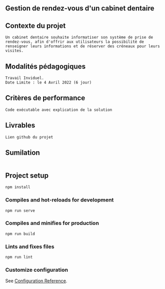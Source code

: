## Gestion de rendez-vous d'un cabinet dentaire

## Contexte du projet
```
Un cabinet dentaire souhaite informatiser son système de prise de rendez-vous, afin d'offrir aux utilisateurs la possibilité de renseigner leurs informations et de réserver des créneaux pour leurs visites.
```
## Modalités pédagogiques
```
Travail Inviduel.
Date Limite : le 4 Avril 2022 (6 jour)
```
## Critères de performance 
```
Code exécutable avec explication de la solution
```

## Livrables
```
Lien github du projet
```

## Sumilation
```

```

## Project setup
```
npm install
```

### Compiles and hot-reloads for development
```
npm run serve
```

### Compiles and minifies for production
```
npm run build
```

### Lints and fixes files
```
npm run lint
```

### Customize configuration
See [Configuration Reference](https://cli.vuejs.org/config/).

